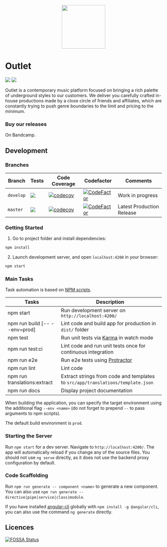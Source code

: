 <div align="center"><img src="https://assets.dmnktoe.de/outlet/images/svg/logo/outlet-label_logo.svg" width="140"></div>

# Outlet

<p>
<img src="https://img.shields.io/github/package-json/v/dmnktoe/outlet.svg">
<img src="https://david-dm.org/dmnktoe/outlet/status.svg">
</p>

Outlet is a contemporary music platform focused on bringing a rich palette of underground styles to our customers. We deliver you carefully crafted in-house productions made by a close circle of friends and affiliates, which are constantly trying to push genre boundaries to the limit and pricing to the minimum.

### Buy our releases

On Bandcamp.

## Development

### Branches

<!-- prettier-ignore -->
| Branch    | Tests | Code Coverage | Codefactor | Comments                 |
| --------- | ----- | ------------- | ---------- | ------------------------ |
| `develop` | <img src="https://travis-ci.com/dmnktoe/outlet.svg?branch=develop"> | [![codecov](https://codecov.io/gh/dmnktoe/outlet/branch/develop/graph/badge.svg)](https://codecov.io/gh/dmnktoe/outlet) | [![CodeFactor](https://www.codefactor.io/repository/github/dmnktoe/outlet/badge/develop)](https://www.codefactor.io/repository/github/dmnktoe/outlet/overview/develop) | Work in progress |
| `master`  | <img src="https://travis-ci.com/dmnktoe/outlet.svg?branch=master"> | [![codecov](https://codecov.io/gh/dmnktoe/outlet/branch/master/graph/badge.svg)](https://codecov.io/gh/dmnktoe/outlet) | [![CodeFactor](https://www.codefactor.io/repository/github/dmnktoe/outlet/badge/master)](https://www.codefactor.io/repository/github/dmnktoe/outlet/overview/master) | Latest Production Release |

### Getting Started

1. Go to project folder and install dependencies:

```bash
npm install
```

2. Launch development server, and open `localhost:4200` in your browser:

```bash
npm start
```

### Main Tasks

Task automation is based on [NPM scripts](https://docs.npmjs.com/misc/scripts).

| Tasks                         | Description                                                                     |
| ----------------------------- | ------------------------------------------------------------------------------- |
| npm start                     | Run development server on `http://localhost:4200/`                              |
| npm run build [-- --env=prod] | Lint code and build app for production in `dist/` folder                        |
| npm test                      | Run unit tests via [Karma](https://karma-runner.github.io) in watch mode        |
| npm run test:ci               | Lint code and run unit tests once for continuous integration                    |
| npm run e2e                   | Run e2e tests using [Protractor](http://www.protractortest.org)                 |
| npm run lint                  | Lint code                                                                       |
| npm run translations:extract  | Extract strings from code and templates to `src/app/translations/template.json` |
| npm run docs                  | Display project documentation                                                   |

When building the application, you can specify the target environment using the additional flag `--env <name>` (do not
forget to prepend `--` to pass arguments to npm scripts).

The default build environment is `prod`.

### Starting the Server

Run `npm start` for a dev server. Navigate to `http://localhost:4200/`. The app will automatically reload if you change
any of the source files.
You should not use `ng serve` directly, as it does not use the backend proxy configuration by default.

### Code Scaffolding

Run `npm run generate -- component <name>` to generate a new component. You can also use
`npm run generate -- directive|pipe|service|class|module`.

If you have installed [angular-cli](https://github.com/angular/angular-cli) globally with `npm install -g @angular/cli`,
you can also use the command `ng generate` directly.

## Licences

[![FOSSA Status](https://app.fossa.io/api/projects/git%2Bgithub.com%2Fdmnktoe%2Foutlet.svg?type=large)](https://app.fossa.io/projects/git%2Bgithub.com%2Fdmnktoe%2Foutlet?ref=badge_large)
